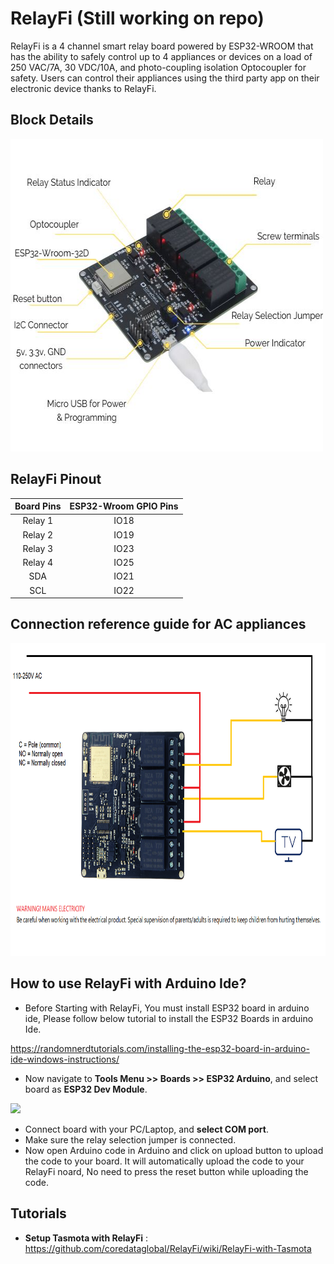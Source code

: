 # RelayFi (Still working on repo)
RelayFi is a 4 channel smart relay board powered by ESP32-WROOM that has the ability to safely control up to 4 appliances or devices on a load of 250 VAC/7A, 30 VDC/10A, and photo-coupling isolation Optocoupler for safety. Users can control their appliances using the third party app on their electronic device thanks to RelayFi.

## Block Details

<img src="https://github.com/coredataglobal/RelayFi/blob/main/Images/RelayFi-comp.jpg" width="500" height="500"/>

## RelayFi Pinout

| Board Pins  | ESP32-Wroom GPIO Pins |
|  :---:      |  :---:                |
| Relay 1     | IO18  |
| Relay 2     | IO19  |
| Relay 3     | IO23  |
| Relay 4     | IO25  |
| SDA         | IO21  |
| SCL         | IO22  |

## Connection reference guide for AC appliances

<img src="https://raw.githubusercontent.com/coredataglobal/RelayFi/main/Images/relayfi_with_ac_appliances.png" width="800" height="500" />

## How to use RelayFi with Arduino Ide?

* Before Starting with RelayFi, You must install ESP32 board in arduino ide, Please follow below tutorial to install the ESP32 Boards in arduino Ide.

<a href="https://randomnerdtutorials.com/installing-the-esp32-board-in-arduino-ide-windows-instructions/"> https://randomnerdtutorials.com/installing-the-esp32-board-in-arduino-ide-windows-instructions/ </a>

* Now navigate to **Tools Menu >> Boards >> ESP32 Arduino**, and select board as **ESP32 Dev Module**.

<img src="https://hackster.imgix.net/uploads/attachments/1504271/select_board_1xwjExM2jT.png?auto=compress%2Cformat&w=740&h=555&fit=max" /> 

* Connect board with your PC/Laptop, and **select COM port**.
* Make sure the relay selection jumper is connected.
* Now open Arduino code in Arduino and click on upload button to upload the code to your board. It will automatically upload the code to your RelayFi noard, No need to press the reset button while uploading the code.

## Tutorials

* **Setup Tasmota with RelayFi** : https://github.com/coredataglobal/RelayFi/wiki/RelayFi-with-Tasmota
